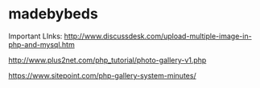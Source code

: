 
# madebybeds

Important LInks:
http://www.discussdesk.com/upload-multiple-image-in-php-and-mysql.htm

http://www.plus2net.com/php_tutorial/photo-gallery-v1.php

https://www.sitepoint.com/php-gallery-system-minutes/